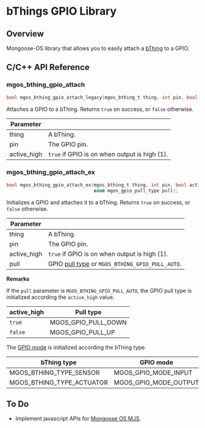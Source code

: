 # bThings GPIO Library
## Overview
Mongoose-OS library that allows you to easily attach a [bThing](https://github.com/diy365-mgos/bthing) to a GPIO.
## C/C++ API Reference
### mgos_bthing_gpio_attach
```c
bool mgos_bthing_gpio_attach_legacy(mgos_bthing_t thing, int pin, bool active_high);
```
Attaches a GPIO to a bThing. Returns `true` on success, or `false` otherwise.

|Parameter||
|--|--|
|thing|A bThing.|
|pin|The GPIO pin.|
|active_high|`true` if GPIO is on when output is high (1).|
### mgos_bthing_gpio_attach_ex
```c
bool mgos_bthing_gpio_attach_ex(mgos_bthing_t thing, int pin, bool active_high,
                                enum mgos_gpio_pull_type pull);
```
Initializes a GPIO and attaches it to a bThing. Returns `true` on success, or `false` otherwise.

|Parameter||
|--|--|
|thing|A bThing.|
|pin|The GPIO pin.|
|active_high|`true` if GPIO is on when output is high (1).|
|pull|GPIO [pull type](https://mongoose-os.com/docs/mongoose-os/api/core/mgos_gpio.h.md#mgos_gpio_set_pull) or `MGOS_BTHING_GPIO_PULL_AUTO`.|

**Remarks**

If the `pull` parameter is `MGOS_BTHING_GPIO_PULL_AUTO`, the GPIO pull type is initialized according the `active_high` value.

|active_high|Pull type|
|--|--|
|`true`|MGOS_GPIO_PULL_DOWN|
|`false`|MGOS_GPIO_PULL_UP|

The [GPIO mode](https://mongoose-os.com/docs/mongoose-os/api/core/mgos_gpio.h.md#mgos_gpio_set_mode) is initialized according the bThing type.

|bThing type|GPIO mode|
|--|--|
|MGOS_BTHING_TYPE_SENSOR|MGOS_GPIO_MODE_INPUT|
|MGOS_BTHING_TYPE_ACTUATOR|MGOS_GPIO_MODE_OUTPUT|

## To Do
- Implement javascript APIs for [Mongoose OS MJS](https://github.com/mongoose-os-libs/mjs).
